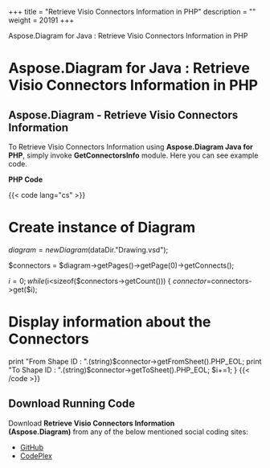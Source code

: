 +++
title = "Retrieve Visio Connectors Information in PHP" 
description = "" 
weight = 20191 
+++

Aspose.Diagram for Java : Retrieve Visio Connectors Information in PHP  

# Aspose.Diagram for Java : Retrieve Visio Connectors Information in PHP


## Aspose.Diagram - Retrieve Visio Connectors Information

To Retrieve Visio Connectors Information using **Aspose.Diagram Java for PHP**, simply invoke **GetConnectorsInfo** module. Here you can see example code.

**PHP Code**

{{< code lang="cs" >}}
# Create instance of Diagram
$diagram = new Diagram($dataDir."Drawing.vsd");

$connectors = $diagram->getPages()->getPage(0)->getConnects();

$i = 0;
while ($i<sizeof($connectors->getCount())) {
$connector =$connectors->get($i);
# Display information about the Connectors
print "From Shape ID : ".(string)$connector->getFromSheet().PHP_EOL;
print "To Shape ID : ".(string)$connector->getToSheet().PHP_EOL;
$i+=1;
}
{{< /code >}}

## Download Running Code

Download **Retrieve Visio Connectors Information (Aspose.Diagram)** from any of the below mentioned social coding sites:

*   [GitHub](https://github.com/asposediagram/Aspose.Diagram-for-Java/blob/master/Plugins/Aspose_Diagram_Java_for_PHP/src/aspose/diagram/WorkingwithDiagrams/GetConnectorsInfo.php)
*   [CodePlex](https://asposediagramjavaphp.codeplex.com/SourceControl/latest#src/aspose/diagram/WorkingwithDiagrams/GetConnectorsInfo.php)

